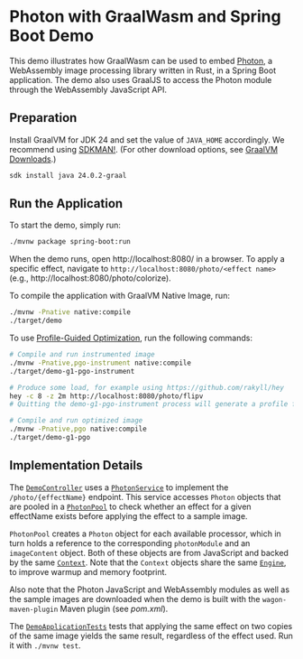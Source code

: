 # Photon with GraalWasm and Spring Boot Demo

This demo illustrates how GraalWasm can be used to embed [Photon](https://silvia-odwyer.github.io/photon/), a WebAssembly image processing library written in Rust, in a Spring Boot application.
The demo also uses GraalJS to access the Photon module through the WebAssembly JavaScript API.

## Preparation

Install GraalVM for JDK 24 and set the value of `JAVA_HOME` accordingly.
We recommend using [SDKMAN!](https://sdkman.io/). (For other download options, see [GraalVM Downloads](https://www.graalvm.org/downloads/).)

```bash
sdk install java 24.0.2-graal
```

## Run the Application

To start the demo, simply run:

```bash
./mvnw package spring-boot:run
```

When the demo runs, open http://localhost:8080/ in a browser.
To apply a specific effect, navigate to `http://localhost:8080/photo/<effect name>` (e.g., http://localhost:8080/photo/colorize).


To compile the application with GraalVM Native Image, run:

```bash
./mvnw -Pnative native:compile
./target/demo
```

To use [Profile-Guided Optimization](https://www.graalvm.org/latest/reference-manual/native-image/optimizations-and-performance/PGO/), run the following commands:

```bash
# Compile and run instrumented image
./mvnw -Pnative,pgo-instrument native:compile
./target/demo-g1-pgo-instrument

# Produce some load, for example using https://github.com/rakyll/hey
hey -c 8 -z 2m http://localhost:8080/photo/flipv
# Quitting the demo-g1-pgo-instrument process will generate a profile file (default.iprof)

# Compile and run optimized image
./mvnw -Pnative,pgo native:compile
./target/demo-g1-pgo
```

## Implementation Details

The [`DemoController`](src/main/java/com/example/demo/DemoController.java) uses a [`PhotonService`](src/main/java/com/example/demo/PhotonService.java) to implement the `/photo/{effectName}` endpoint.
This service accesses `Photon` objects that are pooled in a [`PhotonPool`](src/main/java/com/example/demo/PhotonPool.java) to check whether an effect for a given effectName exists before applying the effect to a sample image.

`PhotonPool` creates a `Photon` object for each available processor, which in turn holds a reference to the corresponding `photonModule` and an `imageContent` object.
Both of these objects are from JavaScript and backed by the same [`Context`](https://www.graalvm.org/sdk/javadoc/org/graalvm/polyglot/Context.html).
Note that the `Context` objects share the same [`Engine`](https://www.graalvm.org/sdk/javadoc/org/graalvm/polyglot/Engine.html), to improve warmup and memory footprint.

Also note that the Photon JavaScript and WebAssembly modules as well as the sample images are downloaded when the demo is built with the `wagon-maven-plugin` Maven plugin (see _pom.xml_).

The [`DemoApplicationTests`](src/test/java/com/example/demo/DemoApplicationTests.java) tests that applying the same effect on two copies of the same image yields the same result, regardless of the effect used.
Run it with `./mvnw test`.
